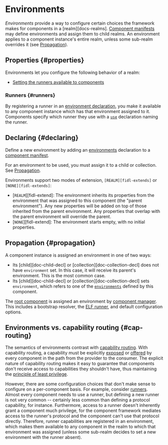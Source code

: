 # Environments

*Environments* provide a way to configure certain choices the framework makes
for components in a [realm][docs-realms].
[Component manifests][doc-component-manifests] may define environments and
assign them to child realms. An environment applies to a component instance's
entire realm, unless some sub-realm overrides it (see
[Propagation](#propagation)).

## Properties {#properties}

Environments let you configure the following behavior of a realm:

-   [Setting the runners available to components](#runners)

### Runners {#runners}

By registering a runner in an [environment declaration][doc-environments], you
make it available to any component instance which has that environment assigned
to it. Components specify which runner they use with a [`use`][doc-use]
declaration naming the runner.

## Declaring {#declaring}

Define a new environment by adding an [environments][doc-environments]
declaration to a [component manifest][doc-component-manifests].

For an environment to be used, you must assign it to a child or collection. See
[Propagation](#propagation).

Environments support two modes of extension, `[REALM][fidl-extends]` or
`[NONE][fidl-extends]`:

-   [`REALM`][fidl-extend]: The environment inherits its properties from the
    environment that was assigned to this component (the "parent environment").
    Any new properties will be added on top of those inherited from the parent
    environment. Any properties that overlap with the parent environment will
    override the parent.
-   [`NONE`][fidl-extend]: The environment starts empty, with no initial
    properties.

## Propagation {#propagation}

A component instance is assigned an environment in one of two ways:

-   Its [child][doc-child-decl] or [collection][doc-collection-decl] does not
    have `environment` set. In this case, it will receive its parent's
    environment. This is the most common case.
-   Its [child][doc-child-decl] or [collection][doc-collection-decl] sets
    `environment`, which refers to one of the [`environments`][doc-environments]
    defined by this component.

The [root component][doc-root-component] is assigned an environment by
[component manager][doc-component-manager]. This includes a bootstrap resolver,
the [ELF runner][doc-elf-runner], and default configuration options.

## Environments vs. capability routing {#cap-routing}

The semantics of environments contrast with
[capability routing][doc-capability-routing]. With capability routing, a
capability must be explicitly [exposed][doc-expose] or [offered][doc-offer] by
every component in the path from the provider to the consumer. The explicit
nature of capability routing makes it easy to guarantee that components don't
receive access to capabilities they shouldn't have, thus maintaining the
[principle of least privilege][wiki-least-privilege].

However, there are some configuration choices that don't make sense to configure
on a per-component basis. For example, consider [runners][doc-runners]. Almost
every component needs to use a runner, but defining a new runner is not very
common -- certainly less common than defining a protocol capability, for
instance. Furthermore, access to a runner doesn't inherently grant a component
much privilege, for the component framework mediates access to the runner's
protocol and the component can't use that protocol directly. Therefore, runner
capabilities are registered in an environment, which makes them available to any
component in the realm to which that environment was assigned (unless some
sub-realm decides to set a new environment with the runner absent).

[doc-capability-routing]: ./component_manifests.md#capability-routing
[doc-children]: ./component_manifests.md#children
[doc-collections]: ./component_manifests.md#collections
[doc-component-manager]: ./component_manager.md
[doc-root-component]: ./component_manager.md#booting-the-system
[doc-component-manifests]: ./component_manifests.md
[doc-elf-runner]: ./elf_runner.md
[doc-environments]: ./component_manifests.md#environments
[doc-expose]: ./component_manifests.md#expose
[doc-offer]: ./component_manifests.md#offer
[doc-realms]: ./realms.md
[doc-runners]: ./runners.md
[doc-use]: ./component_manifests.md#use
[fidl-extends]: /sdk/fidl/fuchsia.sys2/decls/environment_decl.fidl
[wiki-least-privilege]: https://en.wikipedia.org/wiki/Principle_of_least_privilege
